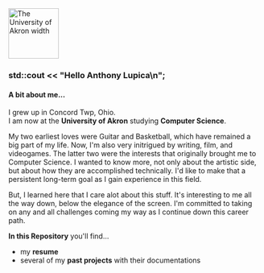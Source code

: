 <img src="https://upload.wikimedia.org/wikipedia/en/b/b0/University_of_Akron_seal.svg" alt="The University of Akron width" width="100" height="100">

### std::cout << "Hello Anthony Lupica\n";

#### A bit about me...
I grew up in Concord Twp, Ohio. <br>
I am now at the **University of Akron** studying **Computer Science**. <br>

My two earliest loves were Guitar and Basketball, which have remained a big part of my life. Now, I'm also very initrigued by writing, film, and videogames. 
The latter two were the interests that originally brought me to Computer Science. I wanted to know more, not only about the artistic side, 
but about how they are accomplished technically. I'd like to make that a persistent long-term goal as I gain experience in this field.

But, I learned here that I care alot about this stuff. It's interesting to me all the way down, below the elegance of the screen. 
I'm committed to taking on any and all challenges coming my way as I continue down this career path.

**In this Repository** you'll find... 
- my **resume**
- several of my **past projects** with their documentations 
